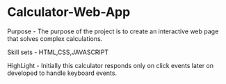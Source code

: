 # Calculator-Web-App
Purpose - The purpose of the project is to create an interactive web page that solves complex calculations.

Skill sets - HTML,CSS,JAVASCRIPT 

HighLight - Initially this calculator responds only on click events later on developed to handle keyboard events. 
